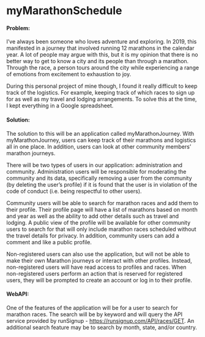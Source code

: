 # myMarathonSchedule


#### Problem:
I’ve always been someone who loves adventure and exploring. In 2019, this manifested in a journey that involved running 12 marathons in the calendar year. A lot of people may argue with this, but it is my opinion that there is no better way to get to know a city and its people than through a marathon. Through the race, a person tours around the city while experiencing a range of emotions from excitement to exhaustion to joy.

During this personal project of mine though, I found it really difficult to keep track of the logistics. For example, keeping track of which races to sign up for as well as my travel and lodging arrangements. To solve this at the time, I kept everything in a Google spreadsheet.

#### Solution:
The solution to this will be an application called myMarathonJourney. With myMarathonJourney, users can keep track of their marathons and logistics all in one place. In addition, users can look at other community members’ marathon journeys.

There will be two types of users in our application: administration and community. Administration users will be responsible for moderating the community and its data, specifically removing a user from the community (by deleting the user’s profile) if it is found that the user is in violation of the code of conduct (i.e. being respectful to other users).

Community users will be able to search for marathon races and add them to their profile. Their profile page will have a list of marathons based on month and year as well as the ability to add other details such as travel and lodging. A public view of the profile will be available for other community users to search for that will only include marathon races scheduled without the travel details for privacy. In addition, community users can add a comment and like a public profile.

Non-registered users can also use the application, but will not be able to make their own Marathon journeys or interact with other profiles. Instead, non-registered users will have read access to profiles and races. When non-registered users perform an action that is reserved for registered users, they will be prompted to create an account or log in to their profile.

#### WebAPI:
One of the features of the application will be for a user to search for marathon races. The search will be by keyword and will query the API service provided by runSignup - https://runsignup.com/API/races/GET. An additional search feature may be to search by month, state, and/or country.
